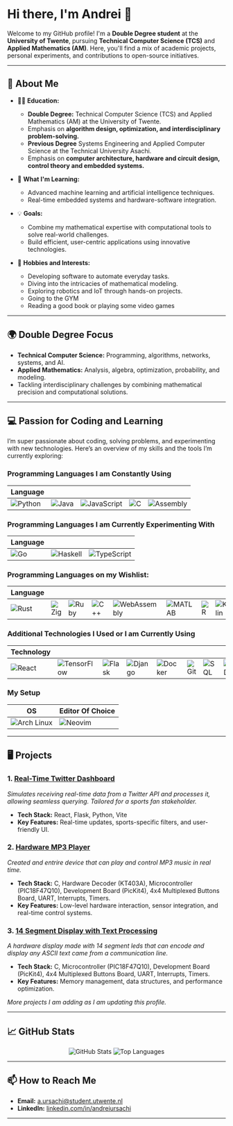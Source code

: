 # Hi there, I'm Andrei 👋

Welcome to my GitHub profile! I'm a **Double Degree student** at the **University of Twente**, pursuing **Technical Computer Science (TCS)** and **Applied Mathematics (AM)**. Here, you'll find a mix of academic projects, personal experiments, and contributions to open-source initiatives.

---

## 🌟 About Me

- 🧑‍🎓 **Education:**  
  - **Double Degree:** Technical Computer Science (TCS) and Applied Mathematics (AM) at the University of Twente.  
  - Emphasis on **algorithm design, optimization, and interdisciplinary problem-solving.**
  - **Previous Degree** Systems Engineering and Applied Computer Science at the Technical University Asachi.
  - Emphasis on **computer architecture, hardware and circuit design, control theory and embedded systems.**

- 🌱 **What I'm Learning:**  
  - Advanced machine learning and artificial intelligence techniques.  
  - Real-time embedded systems and hardware-software integration.  

- 💡 **Goals:**  
  - Combine my mathematical expertise with computational tools to solve real-world challenges.  
  - Build efficient, user-centric applications using innovative technologies.  

- 🎯 **Hobbies and Interests:**  
  - Developing software to automate everyday tasks.  
  - Diving into the intricacies of mathematical modeling.  
  - Exploring robotics and IoT through hands-on projects.
  - Going to the GYM
  - Reading a good book or playing some video games

---

## 🌍 Double Degree Focus

- **Technical Computer Science:** Programming, algorithms, networks, systems, and AI.  
- **Applied Mathematics:** Analysis, algebra, optimization, probability, and modeling.  
- Tackling interdisciplinary challenges by combining mathematical precision and computational solutions.

---

## 💻 Passion for Coding and Learning

I’m super passionate about coding, solving problems, and experimenting with new technologies. Here’s an overview of my skills and the tools I’m currently exploring:

### Programming Languages I am Constantly Using
| Language |          | | | | 
|----------|----------|----------|----------|----------|
| ![Python](https://img.shields.io/badge/-Python-3776AB?style=for-the-badge&logo=python&logoColor=white) | ![Java](https://img.shields.io/badge/-Java-007396?style=for-the-badge&logo=java&logoColor=white) | ![JavaScript](https://img.shields.io/badge/-JavaScript-F7DF1E?style=for-the-badge&logo=javascript&logoColor=black) | ![C](https://img.shields.io/badge/-C-A8B9CC?style=for-the-badge&logo=c&logoColor=white) | ![Assembly](https://img.shields.io/badge/-Assembly-525252?style=for-the-badge&logo=assemblyscript&logoColor=white) |

### Programming Languages I am Currently Experimenting With
| Language | | |
|----------|----------|----------|
| ![Go](https://img.shields.io/badge/-Go-00ADD8?style=for-the-badge&logo=go&logoColor=white) | ![Haskell](https://img.shields.io/badge/-Haskell-5D4F85?style=for-the-badge&logo=haskell&logoColor=white) | ![TypeScript](https://img.shields.io/badge/-TypeScript-3178C6?style=for-the-badge&logo=typescript&logoColor=white) |

### Programming Languages on my Wishlist:
| Language | | | | | | | | | | |
|----------|----------|----------|----------|----------|----------|----------|----------|----------|----------|----------|
| ![Rust](https://img.shields.io/badge/-Rust-000000?style=for-the-badge&logo=rust&logoColor=white) | ![Zig](https://img.shields.io/badge/-Zig-F7A41D?style=for-the-badge&logo=zig&logoColor=white) | ![Ruby](https://img.shields.io/badge/-Ruby-CC342D?style=for-the-badge&logo=ruby&logoColor=white) | ![C++](https://img.shields.io/badge/-C++-00599C?style=for-the-badge&logo=c%2B%2B&logoColor=white) | ![WebAssembly](https://img.shields.io/badge/-WebAssembly-654FF0?style=for-the-badge&logo=webassembly&logoColor=white) | ![MATLAB](https://img.shields.io/badge/-MATLAB-0076A8?style=for-the-badge&logo=Mathworks&logoColor=white) | ![R](https://img.shields.io/badge/-R-276DC3?style=for-the-badge&logo=r&logoColor=white) | ![Kotlin](https://img.shields.io/badge/-Kotlin-0095D5?style=for-the-badge&logo=kotlin&logoColor=white) | ![Nim](https://img.shields.io/badge/-Nim-FEA702?style=for-the-badge&logo=nim&logoColor=white) | ![Perl](https://img.shields.io/badge/-Perl-39457E?style=for-the-badge&logo=perl&logoColor=white) | ![Mojo](https://img.shields.io/badge/-Mojo-000000?style=for-the-badge&logo=mojo&logoColor=white) |

### Additional Technologies I Used or I am Currently Using
| Technology | | | | | | | | | | |
|------------|----------|----------|----------|----------|----------|----------|----------|-|-|-|
| ![React](https://img.shields.io/badge/-React-61DAFB?style=for-the-badge&logo=react&logoColor=black) | ![TensorFlow](https://img.shields.io/badge/-TensorFlow-FF6F00?style=for-the-badge&logo=tensorflow&logoColor=white) | ![Flask](https://img.shields.io/badge/-Flask-000000?style=for-the-badge&logo=flask&logoColor=white) | ![Django](https://img.shields.io/badge/-Django-092E20?style=for-the-badge&logo=django&logoColor=white) | ![Docker](https://img.shields.io/badge/-Docker-2496ED?style=for-the-badge&logo=docker&logoColor=white) | ![Git](https://img.shields.io/badge/-Git-F05032?style=for-the-badge&logo=git&logoColor=white) | ![SQL](https://img.shields.io/badge/-SQL-4479A1?style=for-the-badge&logo=sql&logoColor=white) | ![MongoDB](https://img.shields.io/badge/-MongoDB-47A248?style=for-the-badge&logo=mongodb&logoColor=white) | ![Vite](https://img.shields.io/badge/-Vite-646CFF?style=for-the-badge&logo=vite&logoColor=white) | ![Node.js](https://img.shields.io/badge/-Node.js-339933?style=for-the-badge&logo=node.js&logoColor=white) | ![Express.js](https://img.shields.io/badge/-Express.js-000000?style=for-the-badge&logo=express&logoColor=white) |

### My Setup
| OS | Editor Of Choice |
|----|------------------|
| ![Arch Linux](https://img.shields.io/badge/-Arch_Linux-1793D1?style=for-the-badge&logo=arch-linux&logoColor=white) | ![Neovim](https://img.shields.io/badge/-Neovim-57A143?style=for-the-badge&logo=neovim&logoColor=white) |

---

## 🖥️ Projects

### 1. [Real-Time Twitter Dashboard](https://github.com/Strife-01/University-Of-Twente/tree/main/Y1/Module_1_Pearls_of_Computer_Science/Week_9_Real_Time_Twitter_Dashboard)  
  *Simulates receiving real-time data from a Twitter API and processes it, allowing seamless querying. Tailored for a sports fan stakeholder.*  
  - **Tech Stack:** React, Flask, Python, Vite  
  - **Key Features:** Real-time updates, sports-specific filters, and user-friendly UI.

### 2. [Hardware MP3 Player](https://github.com/Strife-01/Hardware-MP3-Player)  
  *Created and entrire device that can play and control MP3 music in real time.*  
  - **Tech Stack:** C, Hardware Decoder (KT403A), Microcontroller (PIC18F47Q10), Development Board (PicKit4), 4x4 Multiplexed Buttons Board, UART, Interrupts, Timers.
  - **Key Features:** Low-level hardware interaction, sensor integration, and real-time control systems.

### 3. [14 Segment Display with Text Processing](https://github.com/Strife-01/14-Segment-Display-Processing-Text)  
  *A hardware display made with 14 segment leds that can encode and display any ASCII text came from a communication line.*  
  - **Tech Stack:** C, Microcontroller (PIC18F47Q10), Development Board (PicKit4), 4x4 Multiplexed Buttons Board, UART, Interrupts, Timers.
  - **Key Features:** Memory management, data structures, and performance optimization.  

*More projects I am adding as I am updating this profile.*

---

## 📈 GitHub Stats

<p align="center">
  <img src="https://github-readme-stats.vercel.app/api?username=Strife-01&show_icons=true&theme=radical" alt="GitHub Stats"/>
  <img src="https://github-readme-stats.vercel.app/api/top-langs/?username=Strife-01&layout=compact&theme=radical" alt="Top Languages"/>
</p>

---

## 📫 How to Reach Me

- **Email:** [a.ursachi@student.utwente.nl](mailto:a.ursachi@student.utwente.nl)  
- **LinkedIn:** [linkedin.com/in/andreiursachi](https://linkedin.com/in/andreiursachi)  
<!-- - **Website/Portfolio:** [yourwebsite.com](https://yourwebsite.com) -->

---
